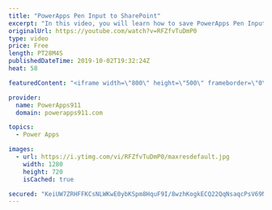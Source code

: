 ```yaml
---
title: "PowerApps Pen Input to SharePoint"
excerpt: "In this video, you will learn how to save PowerApps Pen Input to SharePoint, OneDrive, PDF, and Email. Using a combination of the JSON Function and Microsoft Flow.  Link to PowerApps Training https://www.PowerApps911.com/training"
originalUrl: https://youtube.com/watch?v=RFZfvTuDmP0
type: video
price: Free
length: PT28M4S
publishedDateTime: 2019-10-02T19:32:24Z
heat: 58

featuredContent: "<iframe width=\"800\" height=\"500\" frameborder=\"0\" src=\"https://www.youtube.com/embed/RFZfvTuDmP0\" allow=\"accelerometer; autoplay; encrypted-media; gyroscope; picture-in-picture\" allowfullscreen></iframe>"

provider:
  name: PowerApps911
  domain: powerapps911.com

topics:
  - Power Apps

images:
  - url: https://i.ytimg.com/vi/RFZfvTuDmP0/maxresdefault.jpg
    width: 1280
    height: 720
    isCached: true

secured: "KeiUW7ZRHFFKCsNLWKwE0ybKSpm8HquF9I/8wzhKogkECQ22QqNsaqcPsV69NQCu3GNyhBFqOUg6CUVC/mrYJ4fAmbXmFjjA+QkQzDm7HWGX3XziICbA9JOfs/pHFZGUYaS9h42VPqFVEc/nWfbmcSq5DzydZBMo1qoutGDNUbPG37mAKtrNM7U0V9/h11tNEHqltqHVdHXLkWJ9gPpeeh495TdWq7d557k7dpbyUSpQFK9oOIEnnr1zb9UgXeEQQ/Q+go8Zz0T7VtGR2TkmWCwRKQuh2cgzz/EXLnS1vO5sVmhTekDBaHf0mcLqpnaDQWxS1X3Ln6a446vD0esIedkWPf9KVNz97YmbDSnNXRl/kgW6o/Tt3xEeLOFW+bFqYXhNOUxSZVlKEw7vcvDbWEOA9+4q3PfH4AkDrAtTAbk=;xOpJWLhT8TTPAyaSroYV2w=="
---
```


